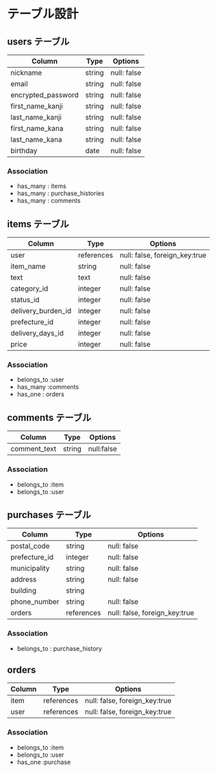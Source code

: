 # テーブル設計

## users テーブル


| Column             | Type   | Options     |
| ------------------ | ------ | ----------- |
| nickname           | string | null: false |
| email              | string | null: false |
| encrypted_password | string | null: false |
| first_name_kanji   | string | null: false |
| last_name_kanji    | string | null: false |
| first_name_kana    | string | null: false |
| last_name_kana     | string | null: false |
| birthday           | date   | null: false |

### Association

- has_many : items
- has_many : purchase_histories
- has_many : comments 

## items テーブル

| Column             | Type       | Options     |
| ------------------ | ---------- | ----------- |
| user               | references | null: false, foreign_key:true |
| item_name          | string     | null: false |
| text               | text       | null: false |
| category_id        | integer    | null: false |
| status_id          | integer    | null: false |
| delivery_burden_id | integer    | null: false |
| prefecture_id      | integer    | null: false |
| delivery_days_id   | integer    | null: false |
| price              | integer    | null: false |

### Association
- belongs_to :user 
- has_many :comments
- has_one : orders


## comments テーブル

| Column       | Type   | Options    |
| ------------ | ------ | ---------- |
| comment_text | string | null:false |

### Association

- belongs_to :item
- belongs_to :user

## purchases テーブル

| Column           | Type       | Options    |
| ---------------- | ---------- | ---------- |
| postal_code      | string     | null: false|
| prefecture_id    | integer    | null: false|
| municipality     | string     | null: false|
| address          | string     | null: false|
| building         | string     | 
| phone_number     | string     | null: false|
| orders           | references | null: false, foreign_key:true 

### Association

- belongs_to : purchase_history

## orders

| Column | Type    | Options    |
| ------ | ------- | ---------- |
| item   | references | null: false, foreign_key:true |
| user   | references | null: false, foreign_key:true |

### Association

- belongs_to :item
- belongs_to :user
- has_one :purchase